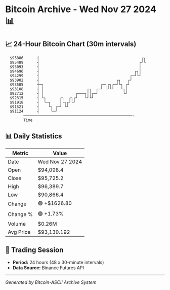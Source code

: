 # Bitcoin Archive - Wed Nov 27 2024 📊

## 📈 24-Hour Bitcoin Chart (30m intervals)

```
  $95886      ┤                                             ┌┐ 
  $95489      ┤                                            ┌┘└ 
  $95093      ┤                                            │   
  $94696      ┤                                          ┌┐│   
  $94299      ┤                                        ┌─┘└┘   
  $93902      ┤                                  ┌┐   ┌┘       
  $93505      ┼─┐                         ┌─┐┌┐┌─┘└┐ ┌┘        
  $93108      ┤ │                   ┌┐  ┌─┘ └┘└┘   └┐│         
  $92712      ┤ │              ┌───┐││┌─┘           └┘         
  $92315      ┤ └┐      ┌┐  ┌┐┌┘   └┘└┘                        
  $91918      ┤  └─┐    │└┐┌┘└┘                                
  $91521      ┤    └┐ ┌─┘ └┘                                   
  $91124      ┤     └─┘                                        
        ────────────────────────────────────────────────→
        Time
```

## 📊 Daily Statistics

| Metric | Value |
|--------|-------|
| Date | Wed Nov 27 2024 |
| Open | $94,098.4 |
| Close | $95,725.2 |
| High | $96,389.7 |
| Low | $90,866.4 |
| Change | 🟢 +$1626.80 |
| Change % | 🟢 +1.73% |
| Volume | $0.26M |
| Avg Price | $93,130.192 |

## 📅 Trading Session

- **Period:** 24 hours (48 x 30-minute intervals)
- **Data Source:** Binance Futures API

---
*Generated by Bitcoin-ASCII Archive System*
